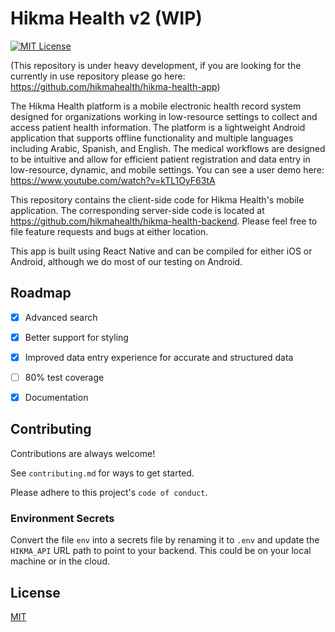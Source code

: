 # Hikma Health v2 (WIP)

[![MIT License](https://img.shields.io/badge/License-MIT-green.svg)](https://choosealicense.com/licenses/mit/)

(This repository is under heavy development, if you are looking for the currently in use repository please go here: https://github.com/hikmahealth/hikma-health-app)

The Hikma Health platform is a mobile electronic health record system designed for organizations working in low-resource settings to collect and access patient health information. The platform is a lightweight Android application that supports offline functionality and multiple languages including Arabic, Spanish, and English. The medical workflows are designed to be intuitive and allow for efficient patient registration and data entry in low-resource, dynamic, and mobile settings. You can see a user demo here: https://www.youtube.com/watch?v=kTL1OyF63tA

This repository contains the client-side code for Hikma Health's mobile application. The corresponding server-side code is located at https://github.com/hikmahealth/hikma-health-backend. Please feel free to file feature requests and bugs at either location.

This app is built using React Native and can be compiled for either iOS or Android, although we do most of our testing on Android. 


## Roadmap

- [x]  Advanced search
- [x]  Better support for styling
- [x]  Improved data entry experience for accurate and structured data
- [ ]  80% test coverage
- [x]  Documentation


## Contributing

Contributions are always welcome!

See `contributing.md` for ways to get started.

Please adhere to this project's `code of conduct`.


### Environment Secrets
Convert the file `env` into a secrets file by renaming it to `.env` and update the `HIKMA_API` URL path to point to your backend. This could be on your local machine or in the cloud.


## License

[MIT](https://choosealicense.com/licenses/mit/)

